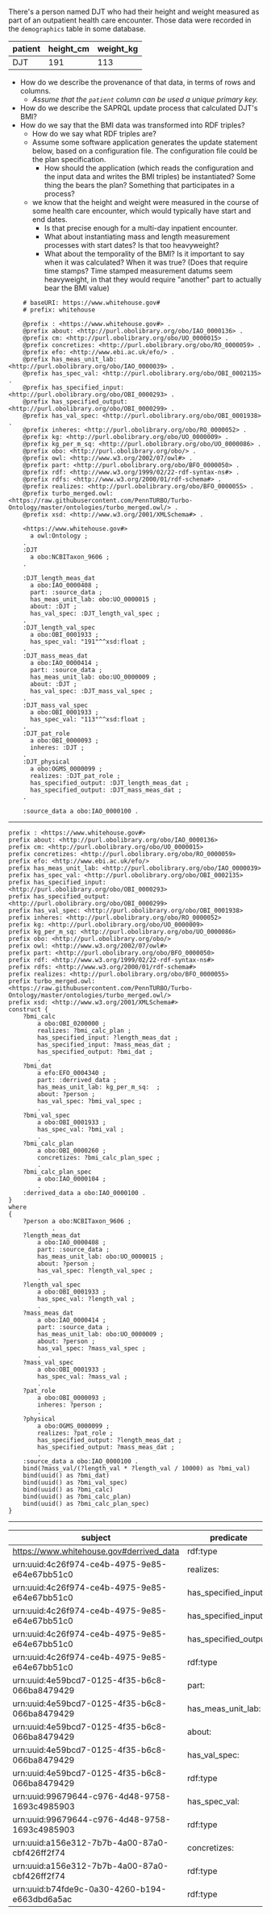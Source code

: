 There's a person named DJT who had their height and weight measured as part of an outpatient health care encounter. Those data were recorded in the `demographics` table in some database.

patient|height_cm|weight_kg
-|-|-
DJT|191|113

- How do we describe the provenance of that data, in terms of rows and columns. 
    - _Assume that the `patient` column can be used a unique primary key._
- How do we describe the SAPRQL update process that calculated DJT's BMI?
- How do we say that the BMI data was transformed into RDF triples? 
    - How do we say what RDF triples are?
    - Assume some software application generates the update statement below, based on a configuration file. The configuration file could be the plan specification. 
        - How should the application (which reads the configuration and the input data and writes the BMI triples) be instantiated? Some thing the bears the plan? Something that participates in a process?
    - we know that the height and weight were measured in the course of some health care encounter, which would typically have start and end dates. 
        - Is that precise enough for a multi-day inpatient encounter. 
        - What about instantiating mass and length measurement processes with start dates? Is that too heavyweight?
		- What about the temporality of the BMI? Is it important to say when it was calculated? When it was true? (Does that require time stamps? Time stamped measurement datums seem heavyweight, in that they would require "another" part to actually bear the BMI value)

```
    # baseURI: https://www.whitehouse.gov#
    # prefix: whitehouse
    
    @prefix : <https://www.whitehouse.gov#> .
    @prefix about: <http://purl.obolibrary.org/obo/IAO_0000136> .
    @prefix cm: <http://purl.obolibrary.org/obo/UO_0000015> .
    @prefix concretizes: <http://purl.obolibrary.org/obo/RO_0000059> .
    @prefix efo: <http://www.ebi.ac.uk/efo/> .
    @prefix has_meas_unit_lab: <http://purl.obolibrary.org/obo/IAO_0000039> .
    @prefix has_spec_val: <http://purl.obolibrary.org/obo/OBI_0002135> .
    @prefix has_specified_input: <http://purl.obolibrary.org/obo/OBI_0000293> .
    @prefix has_specified_output: <http://purl.obolibrary.org/obo/OBI_0000299> .
    @prefix has_val_spec: <http://purl.obolibrary.org/obo/OBI_0001938> .
    @prefix inheres: <http://purl.obolibrary.org/obo/RO_0000052> .
    @prefix kg: <http://purl.obolibrary.org/obo/UO_0000009> .
    @prefix kg_per_m_sq: <http://purl.obolibrary.org/obo/UO_0000086> .
    @prefix obo: <http://purl.obolibrary.org/obo/> .
    @prefix owl: <http://www.w3.org/2002/07/owl#> .
    @prefix part: <http://purl.obolibrary.org/obo/BFO_0000050> .
    @prefix rdf: <http://www.w3.org/1999/02/22-rdf-syntax-ns#> .
    @prefix rdfs: <http://www.w3.org/2000/01/rdf-schema#> .
    @prefix realizes: <http://purl.obolibrary.org/obo/BFO_0000055> .
    @prefix turbo_merged.owl: <https://raw.githubusercontent.com/PennTURBO/Turbo-Ontology/master/ontologies/turbo_merged.owl/> .
    @prefix xsd: <http://www.w3.org/2001/XMLSchema#> .
    
    <https://www.whitehouse.gov#>
      a owl:Ontology ;
    .
    :DJT
      a obo:NCBITaxon_9606 ;
    .
    
    :DJT_length_meas_dat
      a obo:IAO_0000408 ;
      part: :source_data ;
      has_meas_unit_lab: obo:UO_0000015 ;
      about: :DJT ;
      has_val_spec: :DJT_length_val_spec ;
    .
    :DJT_length_val_spec
      a obo:OBI_0001933 ;
      has_spec_val: "191"^^xsd:float ;
    .
    :DJT_mass_meas_dat
      a obo:IAO_0000414 ;
      part: :source_data ;
      has_meas_unit_lab: obo:UO_0000009 ;
      about: :DJT ;
      has_val_spec: :DJT_mass_val_spec ;
    .
    :DJT_mass_val_spec
      a obo:OBI_0001933 ;
      has_spec_val: "113"^^xsd:float ;
    .
    :DJT_pat_role
      a obo:OBI_0000093 ;
      inheres: :DJT ;
    .
    :DJT_physical
      a obo:OGMS_0000099 ;
      realizes: :DJT_pat_role ;
      has_specified_output: :DJT_length_meas_dat ;
      has_specified_output: :DJT_mass_meas_dat ;
    .
    
    :source_data a obo:IAO_0000100 .
```
----

    prefix : <https://www.whitehouse.gov#> 
    prefix about: <http://purl.obolibrary.org/obo/IAO_0000136> 
    prefix cm: <http://purl.obolibrary.org/obo/UO_0000015> 
    prefix concretizes: <http://purl.obolibrary.org/obo/RO_0000059> 
    prefix efo: <http://www.ebi.ac.uk/efo/> 
    prefix has_meas_unit_lab: <http://purl.obolibrary.org/obo/IAO_0000039> 
    prefix has_spec_val: <http://purl.obolibrary.org/obo/OBI_0002135> 
    prefix has_specified_input: <http://purl.obolibrary.org/obo/OBI_0000293> 
    prefix has_specified_output: <http://purl.obolibrary.org/obo/OBI_0000299> 
    prefix has_val_spec: <http://purl.obolibrary.org/obo/OBI_0001938> 
    prefix inheres: <http://purl.obolibrary.org/obo/RO_0000052> 
    prefix kg: <http://purl.obolibrary.org/obo/UO_0000009> 
    prefix kg_per_m_sq: <http://purl.obolibrary.org/obo/UO_0000086> 
    prefix obo: <http://purl.obolibrary.org/obo/> 
    prefix owl: <http://www.w3.org/2002/07/owl#> 
    prefix part: <http://purl.obolibrary.org/obo/BFO_0000050> 
    prefix rdf: <http://www.w3.org/1999/02/22-rdf-syntax-ns#> 
    prefix rdfs: <http://www.w3.org/2000/01/rdf-schema#> 
    prefix realizes: <http://purl.obolibrary.org/obo/BFO_0000055> 
    prefix turbo_merged.owl: <https://raw.githubusercontent.com/PennTURBO/Turbo-Ontology/master/ontologies/turbo_merged.owl/> 
    prefix xsd: <http://www.w3.org/2001/XMLSchema#> 
    construct {
        ?bmi_calc
            a obo:OBI_0200000 ;
            realizes: ?bmi_calc_plan ;
            has_specified_input: ?length_meas_dat ;
            has_specified_input: ?mass_meas_dat ;
            has_specified_output: ?bmi_dat ;
            .
        ?bmi_dat
            a efo:EFO_0004340 ;
            part: :derrived_data ;
            has_meas_unit_lab: kg_per_m_sq:  ;
            about: ?person ;
            has_val_spec: ?bmi_val_spec ;
            .
        ?bmi_val_spec
            a obo:OBI_0001933 ;
            has_spec_val: ?bmi_val ;
            .
        ?bmi_calc_plan
            a obo:OBI_0000260 ;
            concretizes: ?bmi_calc_plan_spec ;
            .
        ?bmi_calc_plan_spec
            a obo:IAO_0000104 ;
            .
        :derrived_data a obo:IAO_0000100 .
    }
    where
    {
        ?person a obo:NCBITaxon_9606 ;
                .
        ?length_meas_dat
            a obo:IAO_0000408 ;
            part: :source_data ;
            has_meas_unit_lab: obo:UO_0000015 ;
            about: ?person ;
            has_val_spec: ?length_val_spec ;
            .
        ?length_val_spec
            a obo:OBI_0001933 ;
            has_spec_val: ?length_val ;
            .
        ?mass_meas_dat
            a obo:IAO_0000414 ;
            part: :source_data ;
            has_meas_unit_lab: obo:UO_0000009 ;
            about: ?person ;
            has_val_spec: ?mass_val_spec ;
            .
        ?mass_val_spec
            a obo:OBI_0001933 ;
            has_spec_val: ?mass_val ;
            .
        ?pat_role
            a obo:OBI_0000093 ;
            inheres: ?person ;
            .
        ?physical
            a obo:OGMS_0000099 ;
            realizes: ?pat_role ;
            has_specified_output: ?length_meas_dat ;
            has_specified_output: ?mass_meas_dat ;
            .
        :source_data a obo:IAO_0000100 .
        bind(?mass_val/(?length_val * ?length_val / 10000) as ?bmi_val)
        bind(uuid() as ?bmi_dat)
        bind(uuid() as ?bmi_val_spec)
        bind(uuid() as ?bmi_calc)    
        bind(uuid() as ?bmi_calc_plan)
        bind(uuid() as ?bmi_calc_plan_spec)
    }

----


| subject                                       | predicate             | object                                         |
|-----------------------------------------------|-----------------------|------------------------------------------------|
| https://www.whitehouse.gov#derrived_data      | rdf:type              | obo:IAO_0000100                                |
| urn:uuid:4c26f974-ce4b-4975-9e85-e64e67bb51c0 | realizes:             | urn:uuid:a156e312-7b7b-4a00-87a0-cbf426ff2f74  |
| urn:uuid:4c26f974-ce4b-4975-9e85-e64e67bb51c0 | has_specified_input:  | https://www.whitehouse.gov#DJT_length_meas_dat |
| urn:uuid:4c26f974-ce4b-4975-9e85-e64e67bb51c0 | has_specified_input:  | https://www.whitehouse.gov#DJT_mass_meas_dat   |
| urn:uuid:4c26f974-ce4b-4975-9e85-e64e67bb51c0 | has_specified_output: | urn:uuid:4e59bcd7-0125-4f35-b6c8-066ba8479429  |
| urn:uuid:4c26f974-ce4b-4975-9e85-e64e67bb51c0 | rdf:type              | obo:OBI_0200000                                |
| urn:uuid:4e59bcd7-0125-4f35-b6c8-066ba8479429 | part:                 | https://www.whitehouse.gov#derrived_data       |
| urn:uuid:4e59bcd7-0125-4f35-b6c8-066ba8479429 | has_meas_unit_lab:    | kg_per_m_sq:                                   |
| urn:uuid:4e59bcd7-0125-4f35-b6c8-066ba8479429 | about:                | https://www.whitehouse.gov#DJT                 |
| urn:uuid:4e59bcd7-0125-4f35-b6c8-066ba8479429 | has_val_spec:         | urn:uuid:99679644-c976-4d48-9758-1693c4985903  |
| urn:uuid:4e59bcd7-0125-4f35-b6c8-066ba8479429 | rdf:type              | efo:EFO_0004340                                |
| urn:uuid:99679644-c976-4d48-9758-1693c4985903 | has_spec_val:         | 30.975029^^xsd:float                           |
| urn:uuid:99679644-c976-4d48-9758-1693c4985903 | rdf:type              | obo:OBI_0001933                                |
| urn:uuid:a156e312-7b7b-4a00-87a0-cbf426ff2f74 | concretizes:          | urn:uuid:b74fde9c-0a30-4260-b194-e663dbd6a5ac  |
| urn:uuid:a156e312-7b7b-4a00-87a0-cbf426ff2f74 | rdf:type              | obo:OBI_0000260                                |
| urn:uuid:b74fde9c-0a30-4260-b194-e663dbd6a5ac | rdf:type              | obo:IAO_0000104                                |
